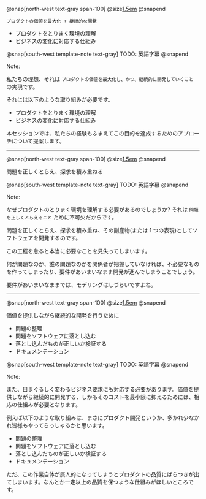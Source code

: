 @snap[north-west text-gray span-100]
@size[1.5em](私たちの理想)
@snapend


`プロダクトの価値を最大化 + 継続的な開発`

* プロダクトをとりまく環境の理解
* ビジネスの変化に対応する仕組み

@snap[south-west template-note text-gray]
TODO: 英語字幕
@snapend

Note:

私たちの理想、それは `プロダクトの価値を最大化し、かつ、継続的に開発していくこと` の実現です。

それには以下のような取り組みが必要です。

* プロダクトをとりまく環境の理解
* ビジネスの変化に対応する仕組み

本セッションでは、私たちの経験もふまえてこの目的を達成するためのアプローチについて提案します。

--- 

@snap[north-west text-gray span-100]
@size[1.5em](プロダクトをとりまく環境の理解)
@snapend

問題を正しくとらえ、探求を積み重ねる

@snap[south-west template-note text-gray]
TODO: 英語字幕
@snapend

Note:

なぜプロダクトのとりまく環境を理解する必要があるのでしょうか? それは `問題を正しくとらえること` ために不可欠だからです。

問題を正しくとらえ、探求を積み重ね、その副産物(または 1 つの表現)としてソフトウェアを開発するのです。

この工程を怠ると本当に必要なことを見失ってしまいます。

何が問題なのか、誰の問題なのかを関係者が把握していなければ、不必要なものを作ってしまったり、要件があいまいなまま開発が進んでしまうことでしょう。

要件があいまいなままでは、モデリングはしづらいですよね。

---

@snap[north-west text-gray span-100]
@size[1.5em](ビジネスの変化に対応する仕組み)
@snapend

価値を提供しながら継続的な開発を行うために

* 問題の整理
* 問題をソフトウェアに落とし込む
* 落とし込んだものが正しいか検証する
* ドキュメンテーション

@snap[south-west template-note text-gray]
TODO: 英語字幕
@snapend

Note:

また、目まぐるしく変わるビジネス要求にも対応する必要があります。価値を提供しながら継続的に開発する、しかもそのコストを最小限に抑えるためには、相応の仕組みが必要となります。

例えば以下のような取り組みは、まさにプロダクト開発というか、多かれ少なかれ皆様もやってらっしゃるかと思います。

* 問題の整理
* 問題をソフトウェアに落とし込む
* 落とし込んだものが正しいか検証する
* ドキュメンテーション

ただ、この作業自体が属人的になってしまうとプロダクトの品質にばらつきが出てしまいます。なんとか一定以上の品質を保つような仕組みがほしいところです。
